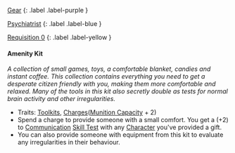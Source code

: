 
[Gear](Game/Gear-List)
{: .label .label-purple }

[Psychiatrist](Game/Psychiatrist)
{: .label .label-blue }

[Requisition 0](Game/Deployment#Requisition)
{: .label .label-yellow }
#### Amenity Kit
*A collection of small games, toys, a comfortable blanket, candies and instant coffee. This collection contains everything you need to get a desperate citizen friendly with you, making them more comfortable and relaxed. Many of the tools in this kit also secretly double as tests for normal brain activity and other irregularities.*
* Traits: [Toolkits](Game/Core/Gear#Toolkits), [Charges](Game/Core/Gear#Charges)([Munition Capacity](Game/Additional-Attributes#Munition%20Capacity) + 2)
* Spend a charge to provide someone with a small comfort. You get a (+2) to [Communication](Game/Core/Communication) [Skill Test](Game/Core/Terminology#Skill%20Test) with any [Character](Game/Core/Terminology#Character) you've provided a gift.
* You can also provide someone with equipment from this kit to evaluate any irregularities in their behaviour.

